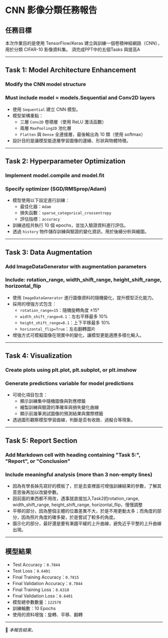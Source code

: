 # CNN 影像分類任務報告

## 任務目標  
本次作業目的是使用 TensorFlow/Keras 建立與訓練一個卷積神經網路（CNN），用於分類 CIFAR-10 影像資料集。
須完成PPT中的五個Tasks 與提高A

---

## Task 1: Model Architecture Enhancement 
### Modify the CNN model structure 
### Must include model = models.Sequential and Conv2D layers

- 使用 `Sequential` 建立 CNN 模型。
- 模型架構重點：
  - 三層 `Conv2D` 卷積層（使用 ReLU 激活函數）
  - 兩層 `MaxPooling2D` 池化層
  - `Flatten` 與 `Dense` 全連接層，最後輸出為 10 類（使用 softmax）
- 設計目的是讓模型能逐層學習圖像的邊緣、形狀與物體特徵。

---

## Task 2: Hyperparameter Optimization 
### Implement model.compile and model.fit 
### Specify optimizer (SGD/RMSprop/Adam)

- 模型使用以下設定進行訓練：
  - 最佳化器：`Adam`
  - 損失函數：`sparse_categorical_crossentropy`
  - 評估指標：`accuracy`
- 訓練過程共執行 10 個 epochs，並加入驗證資料進行評估。
- 透過 `history` 物件儲存訓練與驗證的變化資訊，用於後續分析與繪圖。

---

## Task 3: Data Augmentation
### Add ImageDataGenerator with augmentation parameters
### Include: rotation_range, width_shift_range, height_shift_range, horizontal_flip
- 使用 `ImageDataGenerator` 進行圖像資料的隨機變化，提升模型泛化能力。
- 採用的增強方式包含：
  - `rotation_range=15`：隨機旋轉角度 ±15°
  - `width_shift_range=0.1`：左右平移最多 10%
  - `height_shift_range=0.1`：上下平移最多 10%
  - `horizontal_flip=True`：左右翻轉圖片
- 增強方式可模擬圖像在現實中的變化，讓模型更能適應多樣化輸入。

---

## Task 4: Visualization
### Create plots using plt.plot, plt.subplot, or plt.imshow
### Generate predictions variable for model predictions

- 可視化項目包含：
  - 顯示訓練集中隨機圖像與對應標籤
  - 繪製訓練與驗證的準確率與損失變化曲線
  - 顯示前幾筆測試圖像的預測結果與實際標籤
- 透過圖形觀察模型學習曲線，判斷是否有收斂、過擬合等現象。

---

## Task 5: Report Section
### Add Markdown cell with heading containing "Task 5:", "Report", or "Conclusion"
### Include meaningful analysis (more than 3 non-empty lines)

- 因為有學長姊先寫好的模板了，於是去查裡面可增強訓練結果的參數，了解其意思後再加以改變參數。
- 因前面的東西都不用改，遇事就直接加入Task2的rotation_range, width_shift_range, height_shift_range, horizontal_flip，慢慢調整
- 平移的部分，因為整個主體的位置差異不大，於是不用更動太多；而角度的部分，因為照片角度的確多變，於是嘗試了較多的角度。
- 圖示化的部分，最好還是要有漸趨平緩的上升曲線，避免近乎平整的上升曲線出現。


---

##  模型結果

- Test Accuracy：`0.7844`
- Test Loss：`0.6401`
- Final Training Accuracy：`0.7815`
- Final Validation Accuracy：`0.7844`
- Final Training Loss：`0.6310`
- Final Validation Loss：`0.6401`
- 模型總參數數量：`122570`
- 訓練輪數：10 Epochs
- 使用的資料增強：旋轉、平移、翻轉

---

📄 *本報告結束。*

